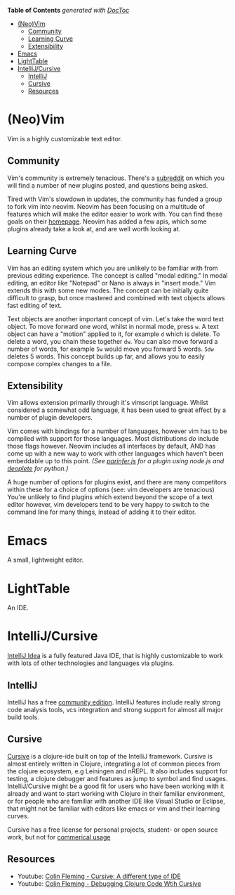 <!-- START doctoc generated TOC please keep comment here to allow auto update -->
<!-- DON'T EDIT THIS SECTION, INSTEAD RE-RUN doctoc TO UPDATE -->
**Table of Contents**  *generated with [DocToc](https://github.com/thlorenz/doctoc)*

- [(Neo)Vim](#neovim)
  - [Community](#community)
  - [Learning Curve](#learning-curve)
  - [Extensibility](#extensibility)
- [Emacs](#emacs)
- [LightTable](#lighttable)
- [IntelliJ/Cursive](#intellijcursive)
  - [IntelliJ](#intellij)
  - [Cursive](#cursive)
  - [Resources](#resources)

<!-- END doctoc generated TOC please keep comment here to allow auto update -->

# (Neo)Vim
Vim is a highly customizable text editor.

## Community

Vim's community is extremely tenacious. There's a
[subreddit](https://www.reddit.com/r/vim) on which you will find a number of
new plugins posted, and questions being asked.

Tired with Vim's slowdown in updates, the community has funded a group to fork
vim into neovim. Neovim has been focusing on a multitude of features which will
make the editor easier to work with. You can find these goals on their
[homepage](https://neovim.io/). Neovim has added a few apis, which some plugins
already take a look at, and are well worth looking at.

## Learning Curve

Vim has an editing system which you are unlikely to be familiar with from
previous editing experience. The concept is called "modal editing." In modal
editing, an editor like "Notepad" or Nano is always in "insert mode." Vim
extends this with some new modes. The concept can be initially quite difficult
to grasp, but once mastered and combined with text objects allows fast editing
of text.

Text objects are another important concept of vim. Let's take the word text
object. To move forward one word, whilst in normal mode, press `w`. A text
object can have a "motion" applied to it, for example `d` which is delete. To
delete a word, you chain these together `dw`. You can also move forward a
number of words, for example `5w` would move you forward 5 words. `5dw` deletes
5 words. This concept builds up far, and allows you to easily compose complex
changes to a file.

## Extensibility

Vim allows extension primarily through it's vimscript language. Whilst
considered a somewhat odd language, it has been used to great effect by a
number of plugin developers.

Vim comes with bindings for a number of languages, however vim has to be
compiled with support for those languages. Most distributions *do* include
those flags however. Neovim includes all interfaces by default, AND has come up
with a new way to work with other languages which haven't been embeddable up to
this point.
*(See [parinfer.js](https://github.com/snoe/nvim-parinfer.js) for a plugin using node.js
  and [deoplete](https://github.com/Shougo/deoplete.nvim) for python.)*

A huge number of options for plugins exist, and there are many competitors
within these for a choice of options (see: vim developers are tenacious) You're
unlikely to find plugins which extend beyond the scope of a text editor
however, vim developers tend to be very happy to switch to the command line for
many things, instead of adding it to their editor.

# Emacs
A small, lightweight editor.

# LightTable
An IDE.

# IntelliJ/Cursive
[IntelliJ Idea](https://www.jetbrains.com/idea/) is a fully featured Java IDE, that is 
highly customizable to work with lots of other technologies and languages via plugins.

## IntelliJ

IntelliJ has a free [community edition](https://www.jetbrains.com/idea/#chooseYourEdition). IntelliJ
features include really strong code analysis tools, vcs integration and strong support for almost all major
build tools.

## Cursive
[Cursive](https://cursive-ide.com/) is a clojure-ide built on top of the IntelliJ framework.
Cursive is almost entirely written in Clojure, integrating a lot of common pieces from the
clojure ecosystem, e.g Leiningen and nREPL. It also includes support for testing, a clojure debugger
and features as jump to symbol and find usages.  IntelliJ/Cursive might be a good fit for users 
who have been working with it already and want to start working with Clojure in their familiar environment,
or for people who are familiar with another IDE like Visual Studio or Eclipse, that might not be familiar 
with editors like emacs or vim and their learning curves.

Cursive has a free license for personal projects, student- or open source work, 
but not for [commerical usage](https://cursive-ide.com/buy.html)

## Resources

- Youtube: [Colin Fleming - Cursive: A different type of IDE](https://www.youtube.com/watch?v=vt1y2FbWQMg)
- Youtube: [Colin Fleming - Debugging Clojure Code Wtih Cursive](https://www.youtube.com/watch?v=ql77RwhcCK0)


